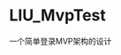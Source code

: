 # LIU_MvpTest
一个简单登录MVP架构的设计
[](https://github.com/liubing67/LIU_MvpTest/tree/master/image/login.png)
[](https://github.com/liubing67/LIU_MvpTest/tree/master/image/mainactivitycode.png)

